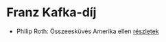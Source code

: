 # Franz Kafka-díj

- Philip Roth: Összeesküvés Amerika ellen [részletek](../_details/Philip%20Roth.md#id_1453)